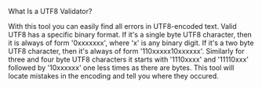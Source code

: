 What Is a UTF8 Validator?

With this tool you can easily find all errors in UTF8-encoded text. Valid UTF8 has a specific binary format. If it's a single byte UTF8 character, then it is always of form '0xxxxxxx', where 'x' is any binary digit. If it's a two byte UTF8 character, then it's always of form '110xxxxx10xxxxxx'. Similarly for three and four byte UTF8 characters it starts with '1110xxxx' and '11110xxx' followed by '10xxxxxx' one less times as there are bytes. This tool will locate mistakes in the encoding and tell you where they occured.

